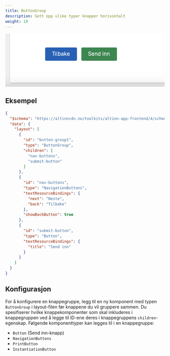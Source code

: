 ```yaml
---
title: ButtonGroup
description: Sett opp ulike typer knapper horisontalt
weight: 10
---
```


![ButtonGroup](button-group.png "En tilbakeknapp og en send inn-knapp inni en knappegruppe")

## Eksempel

```json
{
  "$schema": "https://altinncdn.no/toolkits/altinn-app-frontend/4/schemas/json/layout/layout.schema.v1.json",
  "data": {
    "layout": [
      {
        "id": "button-group1",
        "type": "ButtonGroup",
        "children": [
          "nav-buttons",
          "submit-button"
        ]
      },
      {
        "id": "nav-buttons",
        "type": "NavigationButtons",
        "textResourceBindings": {
          "next": "Neste",
          "back": "Tilbake"
        },
        "showBackButton": true
      },
      {
        "id": "submit-button",
        "type": "Button",
        "textResourceBindings": {
          "title": "Send inn"
        }
      }
    ]
  }
}
```

## Konfigurasjon

For å konfigurere en knappegruppe, legg til en ny komponent med typen `ButtonGroup` i layout-filen før knappene du vil gruppere sammen.
Du spesifiserer hvilke knappekomponenter som skal inkluderes i knappegruppen ved å legge til ID-ene deres i knappegruppens `children`-egenskap.
Følgende komponenttyper kan legges til i en knappegruppe:

- `Button` (Send inn-knapp)
- `NavigationButtons`
- `PrintButton`
- `InstantiationButton`
<!-- - `ActionButton` -->
